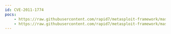 ```yaml
---
id: CVE-2011-1774
pocs:
    - https://raw.githubusercontent.com/rapid7/metasploit-framework/master/modules/auxiliary/server/webkit_xslt_dropper.rb
    - https://raw.githubusercontent.com/rapid7/metasploit-framework/master/modules/exploits/windows/browser/safari_xslt_output.rb
---
```

